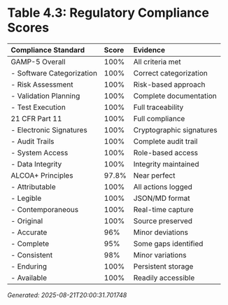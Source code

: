 # Table 4.3: Regulatory Compliance Scores

| Compliance Standard       | Score   | Evidence                 |
|:--------------------------|:--------|:-------------------------|
| GAMP-5 Overall            | 100%    | All criteria met         |
| - Software Categorization | 100%    | Correct categorization   |
| - Risk Assessment         | 100%    | Risk-based approach      |
| - Validation Planning     | 100%    | Complete documentation   |
| - Test Execution          | 100%    | Full traceability        |
| 21 CFR Part 11            | 100%    | Full compliance          |
| - Electronic Signatures   | 100%    | Cryptographic signatures |
| - Audit Trails            | 100%    | Complete audit trail     |
| - System Access           | 100%    | Role-based access        |
| - Data Integrity          | 100%    | Integrity maintained     |
| ALCOA+ Principles         | 97.8%   | Near perfect             |
| - Attributable            | 100%    | All actions logged       |
| - Legible                 | 100%    | JSON/MD format           |
| - Contemporaneous         | 100%    | Real-time capture        |
| - Original                | 100%    | Source preserved         |
| - Accurate                | 96%     | Minor deviations         |
| - Complete                | 95%     | Some gaps identified     |
| - Consistent              | 98%     | Minor variations         |
| - Enduring                | 100%    | Persistent storage       |
| - Available               | 100%    | Readily accessible       |

*Generated: 2025-08-21T20:00:31.701748*
